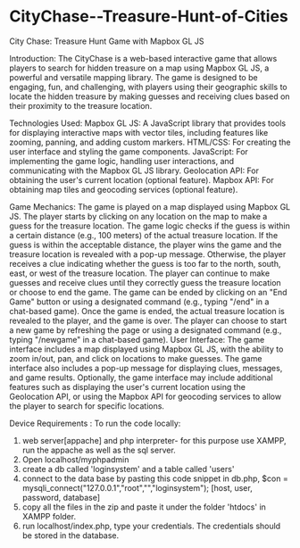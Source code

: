 # CityChase--Treasure-Hunt-of-Cities
City Chase: Treasure Hunt Game with Mapbox GL JS

Introduction:
The CityChase is a web-based interactive game that allows players to search for hidden treasure on a map using Mapbox GL JS, a powerful and versatile mapping library. The game is designed to be engaging, fun, and challenging, with players using their geographic skills to locate the hidden treasure by making guesses and receiving clues based on their proximity to the treasure location.

Technologies Used:
Mapbox GL JS: A JavaScript library that provides tools for displaying interactive maps with vector tiles, including features like zooming, panning, and adding custom markers.
HTML/CSS: For creating the user interface and styling the game components.
JavaScript: For implementing the game logic, handling user interactions, and communicating with the Mapbox GL JS library.
Geolocation API: For obtaining the user's current location (optional feature).
Mapbox API: For obtaining map tiles and geocoding services (optional feature).


Game Mechanics:
The game is played on a map displayed using Mapbox GL JS. The player starts by clicking on any location on the map to make a guess for the treasure location.
The game logic checks if the guess is within a certain distance (e.g., 100 meters) of the actual treasure location.
If the guess is within the acceptable distance, the player wins the game and the treasure location is revealed with a pop-up message. Otherwise, the player receives a clue indicating whether the guess is too far to the north, south, east, or west of the treasure location.
The player can continue to make guesses and receive clues until they correctly guess the treasure location or choose to end the game.
The game can be ended by clicking on an "End Game" button or using a designated command (e.g., typing "/end" in a chat-based game).
Once the game is ended, the actual treasure location is revealed to the player, and the game is over. The player can choose to start a new game by refreshing the page or using a designated command (e.g., typing "/newgame" in a chat-based game).
User Interface:
The game interface includes a map displayed using Mapbox GL JS, with the ability to zoom in/out, pan, and click on locations to make guesses.
The game interface also includes a pop-up message for displaying clues, messages, and game results.
Optionally, the game interface may include additional features such as displaying the user's current location using the Geolocation API, or using the Mapbox API for geocoding services to allow the player to search for specific locations.


Device Requirements :
To run the code locally:
1. web server[appache] and php interpreter- for this purpose use XAMPP, run the appache as well as the sql server.
2. Open localhost/myphpadmin
3. create a db called 'loginsystem' and a table called 'users'
4. connect to the data base by pasting this code snippet in db.php,  $con = mysqli_connect("127.0.0.1","root","","loginsystem");
  [host, user, password, database]
5. copy all the files in the zip and paste it under the folder 'htdocs' in XAMPP folder.
6. run localhost/index.php, type your credentials. The credentials should be stored in the database.
